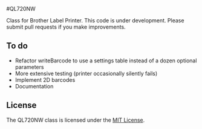 #QL720NW

Class for Brother Label Printer.
This code is under development.  Please submit pull requests if you make improvements.


## To do

- Refactor writeBarcode to use a settings table instead of a dozen optional parameters
- More extensive testing (printer occasionally silently fails)
- Implement 2D barcodes
- Documentation


## License

The QL720NW class is licensed under the [MIT License](./LICENSE).